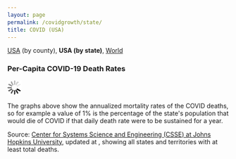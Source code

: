 ```yaml
---
layout: page
permalink: /covidgrowth/state/
title: COVID (USA)
---
```


<link rel="stylesheet" href="/covidgrowth/graph.css">
<script src="https://cdn.jsdelivr.net/npm/moment@2.24.0" defer></script>
<script src="https://cdn.jsdelivr.net/npm/chart.js@2.8.0" defer></script>
<script src="/covidgrowth/state.min.js" defer></script>

[USA](/covidgrowth/usa) (by county), **USA (by state)**, [World](/covidgrowth/world) 

### Per-Capita COVID-19 Death Rates

<nav id="navElement"></nav>
<section>
  <img id="spinnerElement" src="/img/spinner32.gif">
</section>


The graphs above show the annualized mortality rates of the COVID deaths, so for example a value of 1% is the percentage of the state's population that would die of COVID if that daily death rate were to be sustained for a year.


Source: [Center for Systems Science and Engineering (CSSE) at Johns Hopkins University][1],
updated at <span id="updateTimeElement"></span>, showing all states and territories with at least <span id="minTotalDeathsElement"></span> total deaths.

[1]: https://github.com/CSSEGISandData/COVID-19
